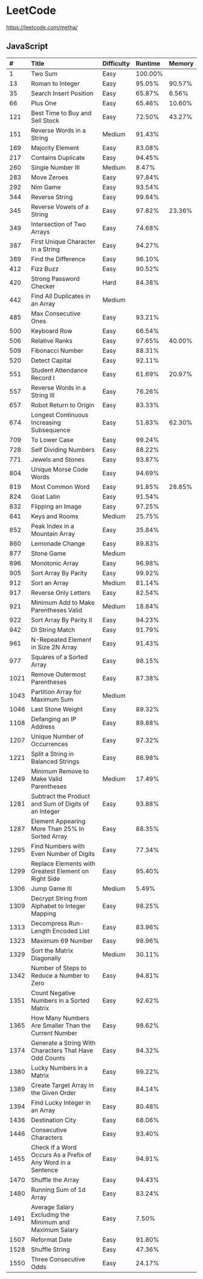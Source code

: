 # LeetCode

https://leetcode.com/metha/

## JavaScript

| #    | Title                                                        | Difficulty | Runtime | Memory  |
| :--- | :----------------------------------------------------------- | :--------- | :------ | :------ |
| 1    | Two Sum                                                      | Easy       | 100.00% |         |
| 13   | Roman to Integer                                             | Easy       |  95.05% |  90.57% |
| 35   | Search Insert Position                                       | Easy       |  65.87% |   6.56% |
| 66   | Plus One                                                     | Easy       |  65.46% |  10.60% |
| 121  | Best Time to Buy and Sell Stock                              | Easy       |  72.50% |  43.27% |
| 151  | Reverse Words in a String                                    | Medium     |  91.43% |         |
| 169  | Majority Element                                             | Easy       |  83.08% |         |
| 217  | Contains Duplicate                                           | Easy       |  94.45% |         |
| 260  | Single Number III                                            | Medium     |   8.47% |         |
| 283  | Move Zeroes                                                  | Easy       |  97.84% |         |
| 292  | Nim Game                                                     | Easy       |  93.54% |         |
| 344  | Reverse String                                               | Easy       |  99.84% |         |
| 345  | Reverse Vowels of a String                                   | Easy       |  97.82% |  23.36% |
| 349  | Intersection of Two Arrays                                   | Easy       |  74.68% |         |
| 387  | First Unique Character in a String                           | Easy       |  94.27% |         |
| 389  | Find the Difference                                          | Easy       |  96.10% |         |
| 412  | Fizz Buzz                                                    | Easy       |  90.52% |         |
| 420  | Strong Password Checker                                      | Hard       |  84.38% |         |
| 442  | Find All Duplicates in an Array                              | Medium     |         |         |
| 485  | Max Consecutive Ones                                         | Easy       |  93.21% |         |
| 500  | Keyboard Row                                                 | Easy       |  66.54% |         |
| 506  | Relative Ranks                                               | Easy       |  97.65% |  40.00% |
| 509  | Fibonacci Number                                             | Easy       |  88.31% |         |
| 520  | Detect Capital                                               | Easy       |  92.11% |         |
| 551  | Student Attendance Record I                                  | Easy       |  61.69% |  20.97% |
| 557  | Reverse Words in a String III                                | Easy       |  76.26% |         |
| 657  | Robot Return to Origin                                       | Easy       |  83.33% |         |
| 674  | Longest Continuous Increasing Subsequence                    | Easy       |  51.83% |  62.30% |
| 709  | To Lower Case                                                | Easy       |  99.24% |         |
| 728  | Self Dividing Numbers                                        | Easy       |  88.22% |         |
| 771  | Jewels and Stones                                            | Easy       |  93.87% |         |
| 804  | Unique Morse Code Words                                      | Easy       |  94.69% |         |
| 819  | Most Common Word                                             | Easy       |  91.85% |  28.85% |
| 824  | Goat Latin                                                   | Easy       |  91.54% |         |
| 832  | Flipping an Image                                            | Easy       |  97.25% |         |
| 841  | Keys and Rooms                                               | Medium     |  25.75% |         |
| 852  | Peak Index in a Mountain Array                               | Easy       |  35.84% |         |
| 860  | Lemonade Change                                              | Easy       |  89.83% |         |
| 877  | Stone Game                                                   | Medium     |         |         |
| 896  | Monotonic Array                                              | Easy       |  96.98% |         |
| 905  | Sort Array By Parity                                         | Easy       |  99.92% |         |
| 912  | Sort an Array                                                | Medium     |  81.14% |         |
| 917  | Reverse Only Letters                                         | Easy       |  82.54% |         |
| 921  | Minimum Add to Make Parentheses Valid                        | Medium     |  18.84% |         |
| 922  | Sort Array By Parity II                                      | Easy       |  94.23% |         |
| 942  | DI String Match                                              | Easy       |  91.79% |         |
| 961  | N-Repeated Element in Size 2N Array                          | Easy       |  91.43% |         |
| 977  | Squares of a Sorted Array                                    | Easy       |  98.15% |         |
| 1021 | Remove Outermost Parentheses                                 | Easy       |  87.38% |         |
| 1043 | Partition Array for Maximum Sum                              | Medium     |         |         |
| 1046 | Last Stone Weight                                            | Easy       |  89.32% |         |
| 1108 | Defanging an IP Address                                      | Easy       |  89.88% |         |
| 1207 | Unique Number of Occurrences                                 | Easy       |  97.32% |         |
| 1221 | Split a String in Balanced Strings                           | Easy       |  86.98% |         |
| 1249 | Minimum Remove to Make Valid Parentheses                     | Medium     |  17.49% |         |
| 1281 | Subtract the Product and Sum of Digits of an Integer         | Easy       |  93.88% |         |
| 1287 | Element Appearing More Than 25% In Sorted Array              | Easy       |  88.35% |         |
| 1295 | Find Numbers with Even Number of Digits                      | Easy       |  77.34% |         |
| 1299 | Replace Elements with Greatest Element on Right Side         | Easy       |  95.40% |         |
| 1306 | Jump Game III                                                | Medium     |   5.49% |         |
| 1309 | Decrypt String from Alphabet to Integer Mapping              | Easy       |  98.25% |         |
| 1313 | Decompress Run-Length Encoded List                           | Easy       |  83.96% |         |
| 1323 | Maximum 69 Number                                            | Easy       |  98.96% |         |
| 1329 | Sort the Matrix Diagonally                                   | Medium     |  30.11% |         |
| 1342 | Number of Steps to Reduce a Number to Zero                   | Easy       |  94.81% |         |
| 1351 | Count Negative Numbers in a Sorted Matrix                    | Easy       |  92.62% |         |
| 1365 | How Many Numbers Are Smaller Than the Current Number         | Easy       |  98.62% |         |
| 1374 | Generate a String With Characters That Have Odd Counts       | Easy       |  94.32% |         |
| 1380 | Lucky Numbers in a Matrix                                    | Easy       |  99.22% |         |
| 1389 | Create Target Array in the Given Order                       | Easy       |  84.14% |         |
| 1394 | Find Lucky Integer in an Array                               | Easy       |  80.48% |         |
| 1436 | Destination City                                             | Easy       |  68.06% |         |
| 1446 | Consecutive Characters                                       | Easy       |  93.40% |         |
| 1455 | Check If a Word Occurs As a Prefix of Any Word in a Sentence | Easy       |  94.91% |         |
| 1470 | Shuffle the Array                                            | Easy       |  94.43% |         |
| 1480 | Running Sum of 1d Array                                      | Easy       |  83.24% |         |
| 1491 | Average Salary Excluding the Minimum and Maximum Salary      | Easy       |   7.50% |         |
| 1507 | Reformat Date                                                | Easy       |  91.80% |         |
| 1528 | Shuffle String                                               | Easy       |  47.36% |         |
| 1550 | Three Consecutive Odds                                       | Easy       |  24.17% |         |
